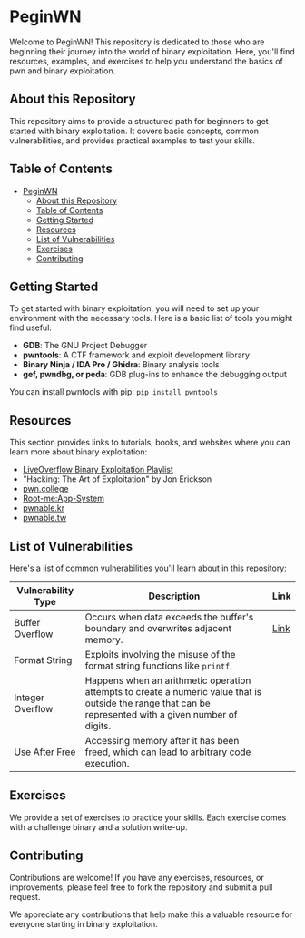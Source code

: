 # PeginWN

Welcome to PeginWN! This repository is dedicated to those who are beginning their journey into the world of binary exploitation. Here, you'll find resources, examples, and exercises to help you understand the basics of pwn and binary exploitation.

## About this Repository

This repository aims to provide a structured path for beginners to get started with binary exploitation. It covers basic concepts, common vulnerabilities, and provides practical examples to test your skills.

## Table of Contents

- [PeginWN](#peginwn)
  - [About this Repository](#about-this-repository)
  - [Table of Contents](#table-of-contents)
  - [Getting Started](#getting-started)
  - [Resources](#resources)
  - [List of Vulnerabilities](#list-of-vulnerabilities)
  - [Exercises](#exercises)
  - [Contributing](#contributing)

## Getting Started

To get started with binary exploitation, you will need to set up your environment with the necessary tools. Here is a basic list of tools you might find useful:

- **GDB**: The GNU Project Debugger
- **pwntools**: A CTF framework and exploit development library
- **Binary Ninja / IDA Pro / Ghidra**: Binary analysis tools
- **gef, pwndbg, or peda**: GDB plug-ins to enhance the debugging output

You can install pwntools with pip:
`pip install pwntools`

## Resources

This section provides links to tutorials, books, and websites where you can learn more about binary exploitation:
- [LiveOverflow Binary Exploitation Playlist](https://www.youtube.com/watch?v=iyAyN3GFM7A&list=PLhixgUqwRTjxglIswKp9mpkfPNfHkzyeN)
- "Hacking: The Art of Exploitation" by Jon Erickson
- [pwn.college](https://pwn.college/)
- [Root-me:App-System](https://www.root-me.org/en/Challenges/App-System/)
- [pwnable.kr](https://pwnable.kr/)
- [pwnable.tw](https://pwnable.tw/)

## List of Vulnerabilities

Here's a list of common vulnerabilities you'll learn about in this repository:

| Vulnerability Type | Description | Link |
|--------------------|-------------| ---- |
| Buffer Overflow    | Occurs when data exceeds the buffer's boundary and overwrites adjacent memory. | [Link](./Stack-Overflow-Basic/) |
| Format String      | Exploits involving the misuse of the format string functions like `printf`. | |
| Integer Overflow   | Happens when an arithmetic operation attempts to create a numeric value that is outside the range that can be represented with a given number of digits. | |
| Use After Free     | Accessing memory after it has been freed, which can lead to arbitrary code execution. | |

## Exercises

We provide a set of exercises to practice your skills. Each exercise comes with a challenge binary and a solution write-up.

## Contributing

Contributions are welcome! If you have any exercises, resources, or improvements, please feel free to fork the repository and submit a pull request.

We appreciate any contributions that help make this a valuable resource for everyone starting in binary exploitation.
